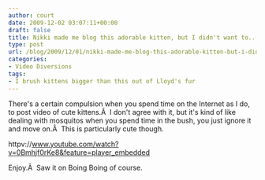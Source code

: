 ```yaml
---
author: court
date: 2009-12-02 03:07:11+00:00
draft: false
title: Nikki made me blog this adorable kitten, but I didn't want to...
type: post
url: /blog/2009/12/01/nikki-made-me-blog-this-adorable-kitten-but-i-didnt-want-to/
categories:
- Video Diversions
tags:
- I brush kittens bigger than this out of Lloyd's fur
---
```


There's a certain compulsion when you spend time on the Internet as I do, to post video of cute kittens.Â  I don't agree with it, but it's kind of like dealing with mosquitos when you spend time in the bush, you just ignore it and move on.Â  This is particularly cute though.

httpv://www.youtube.com/watch?v=0Bmhjf0rKe8&feature=player_embedded

Enjoy.Â  Saw it on Boing Boing of course.
